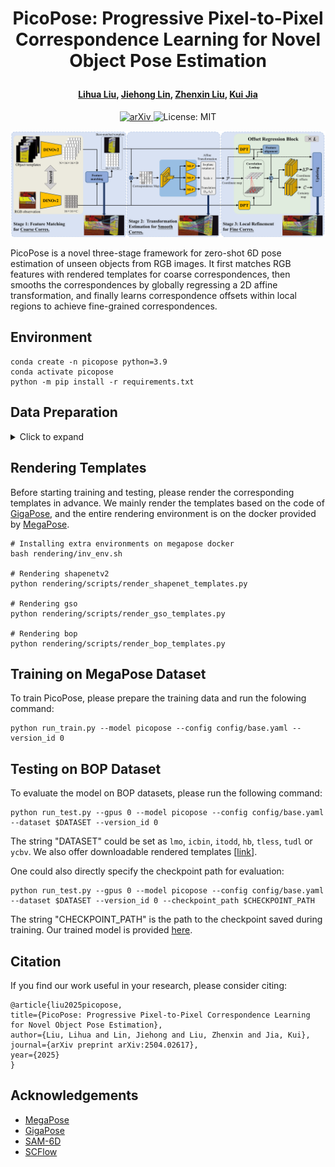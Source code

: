 # <p align="center"> PicoPose: Progressive Pixel-to-Pixel Correspondence Learning for Novel Object Pose Estimation </p>
####  <p align="center"> [Lihua Liu](https://github.com/foollh), [Jiehong Lin](https://jiehonglin.github.io/), [Zhenxin Liu](https://github.com/Liu-Zhen-Xin), [Kui Jia](http://kuijia.site/)</p>


<div align="center">
  <a href="https://arxiv.org/abs/2504.02617">
    <img src="https://img.shields.io/badge/arXiv-2504.02617-b31b1b.svg" alt="arXiv">
  </a>
  <img src="https://img.shields.io/badge/License-MIT-blue.svg" alt="License: MIT">
</div>

![overview](pics/overview.jpg) 

PicoPose is a novel three-stage framework for zero-shot 6D pose estimation of unseen objects from RGB images. It first matches RGB features with rendered templates for coarse correspondences, then smooths the correspondences by globally regressing a 2D affine transformation, and finally learns correspondence offsets within local regions to achieve fine-grained correspondences. 


## Environment
```
conda create -n picopose python=3.9
conda activate picopose
python -m pip install -r requirements.txt
```


## Data Preparation

<details><summary>Click to expand</summary>

### Data Structure
Our data structure in [data](data) folder is constructed as follows:
```
data
├── MegaPose-Training-Data
    ├── MegaPose-GSO
        ├──google_scanned_objects
        └──train_pbr_web
    ├── MegaPose-ShapeNetCore
        ├──shapenetcorev2
        └──train_pbr_web
    ├── MegaPose-Templates  
        ├──GSO
        └──ShapeNetCore
├── BOP_Datasets   # https://bop.felk.cvut.cz/datasets/
    ├──tudl
    ├──lmo
    ├──ycbv
    ├──icbin
    ├──hb
    ├──itodd
    ├──tless
    └──templates
└── bop23_default_detections_for_task4
    └──cnos-fastsam
```

### Data Download
The training datasets you can download the rendered images of [c](https://github.com/thodan/bop_toolkit/blob/master/docs/bop_challenge_2023_training_datasets.md) provided by BOP official in the respective `MegaPose-Training-Data/MegaPose-GSO/train_pbr_web` and `MegaPose-Training-Data/MegaPose-ShapeNetCore/train_pbr_web` folders. 

The [pre-processed object models](https://www.paris.inria.fr/archive_ylabbeprojectsdata/megapose/tars/) of the two datasets provided by [MegePose](https://github.com/megapose6d/megapose6d) can be downloaded to the `MegaPose-Training-Data/MegaPose-GSO/google_scanned_objects` and `MegaPose-Training-Data/MegaPose-ShapeNetCore/shapenetcorev2` folders respectively.

To evaluate on BOP datasets, you can download the test data and object CAD models for the seven core datasets from the official [BOP](https://bop.felk.cvut.cz/datasets/) website.
We use the [CNOS detection results](https://bop.felk.cvut.cz/media/data/bop_datasets_extra/bop23_default_detections_for_task4.zip) on seven datasets officially provided by BOP.

</details>


## Rendering Templates
Before starting training and testing, please render the corresponding templates in advance. We mainly render the templates based on the code of [GigaPose]((https://github.com/nv-nguyen/gigapose)), and the entire rendering environment is on the docker provided by [MegaPose](https://github.com/megapose6d/megapose6d).
```
# Installing extra environments on megapose docker
bash rendering/inv_env.sh

# Rendering shapenetv2
python rendering/scripts/render_shapenet_templates.py 

# Rendering gso 
python rendering/scripts/render_gso_templates.py 

# Rendering bop
python rendering/scripts/render_bop_templates.py 
```


## Training on MegaPose Dataset
To train PicoPose, please prepare the training data and run the folowing command:
```
python run_train.py --model picopose --config config/base.yaml --version_id 0 
```


## Testing on BOP Dataset

To evaluate the model on BOP datasets, please run the following command:
```
python run_test.py --gpus 0 --model picopose --config config/base.yaml --dataset $DATASET --version_id 0 
```
The string "DATASET" could be set as `lmo`, `icbin`, `itodd`, `hb`, `tless`, `tudl` or `ycbv`. We also offer downloadable rendered templates [[link](https://drive.google.com/drive/u/0/folders/1EwzDEbZQrMhhsyTieLfy8rohqIK4Y5mj)]. 

One could also directly specify the checkpoint path for evaluation:
```
python run_test.py --gpus 0 --model picopose --config config/base.yaml --dataset $DATASET --version_id 0 --checkpoint_path $CHECKPOINT_PATH
```
The string "CHECKPOINT_PATH" is the path to the checkpoint saved during training. Our trained model is provided [here](https://drive.google.com/file/d/1hDDr0o4pEEHKi4QOUQ4zU0I-Ts5H2bI1/view?usp=sharing).


## Citation
If you find our work useful in your research, please consider citing:

    @article{liu2025picopose,
    title={PicoPose: Progressive Pixel-to-Pixel Correspondence Learning for Novel Object Pose Estimation},
    author={Liu, Lihua and Lin, Jiehong and Liu, Zhenxin and Jia, Kui},
    journal={arXiv preprint arXiv:2504.02617},
    year={2025}
    }


## Acknowledgements
- [MegaPose](https://github.com/megapose6d/megapose6d)
- [GigaPose](https://github.com/nv-nguyen/gigapose)
- [SAM-6D](https://github.com/JiehongLin/SAM-6D)
- [SCFlow](https://github.com/YangHai-1218/SCFlow)

